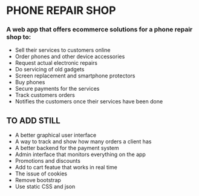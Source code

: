 # PHONE REPAIR SHOP
### A web app that offers ecommerce solutions for a phone repair shop to:
* Sell their services to customers online
* Order phones and other device accessories
* Request actual electronic repairs
* Do servicing of old gadgets
* Screen replacement and smartphone protectors
* Buy phones
* Secure payments for the services
* Track customers orders
*  Notifies the customers once their services have been done

## TO ADD STILL
* A better graphical user interface
* A way to track and show how many orders a client has
* A better backend for the payment system
* Admin interface that monitors everything on the app
* Promotions and discounts
* Add to cart featue that works in real time
* The issue of cookies
* Remove bootstrap
* Use static CSS and json
